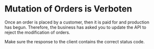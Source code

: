 # Mutation of Orders is Verboten

Once an order is placed by a customer, then it is paid for and production has begun. Therefore, the business has asked you to update the API to reject the modification of orders.

Make sure the response to the client contains the correct status code.
